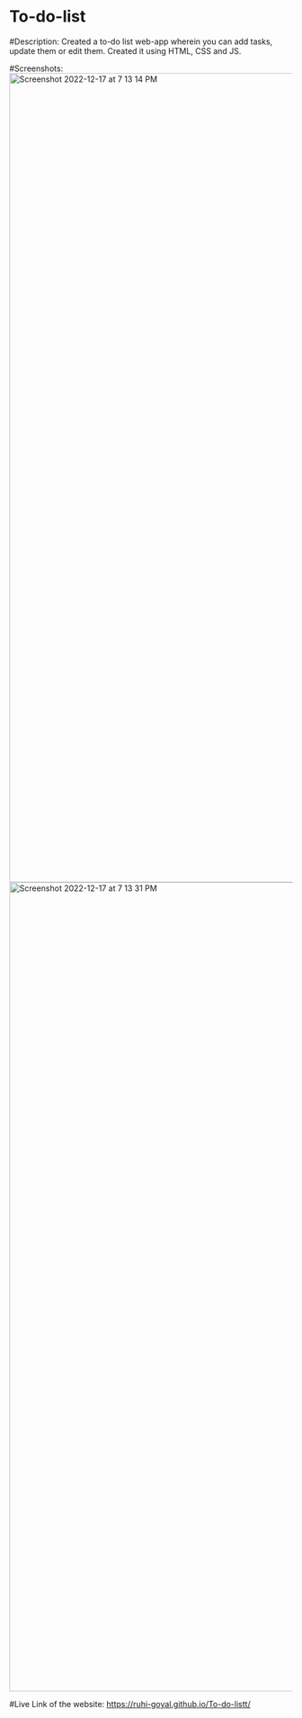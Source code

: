 # To-do-list

#Description:
Created a to-do list web-app wherein you can add tasks, update them or edit them. Created it using HTML, CSS and JS.

#Screenshots:
<img width="1440" alt="Screenshot 2022-12-17 at 7 13 14 PM" src="https://user-images.githubusercontent.com/63097796/208245185-42b28af8-63af-41fc-9cfc-335e289c9391.png">
<img width="1440" alt="Screenshot 2022-12-17 at 7 13 31 PM" src="https://user-images.githubusercontent.com/63097796/208245186-b29c8396-9b31-4f15-a79c-f614d2a4f610.png">

#Live Link of the website:
https://ruhi-goyal.github.io/To-do-listt/
